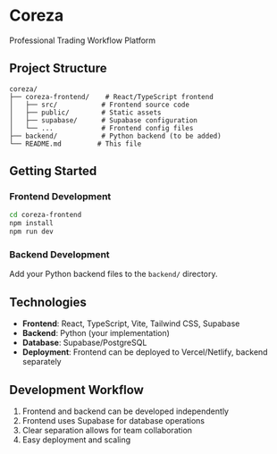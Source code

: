 # Coreza

Professional Trading Workflow Platform

## Project Structure

```
coreza/
├── coreza-frontend/    # React/TypeScript frontend
│   ├── src/           # Frontend source code
│   ├── public/        # Static assets
│   ├── supabase/      # Supabase configuration
│   └── ...            # Frontend config files
├── backend/           # Python backend (to be added)
└── README.md         # This file
```

## Getting Started

### Frontend Development

```bash
cd coreza-frontend
npm install
npm run dev
```

### Backend Development

Add your Python backend files to the `backend/` directory.

## Technologies

- **Frontend**: React, TypeScript, Vite, Tailwind CSS, Supabase
- **Backend**: Python (your implementation)
- **Database**: Supabase/PostgreSQL
- **Deployment**: Frontend can be deployed to Vercel/Netlify, backend separately

## Development Workflow

1. Frontend and backend can be developed independently
2. Frontend uses Supabase for database operations
3. Clear separation allows for team collaboration
4. Easy deployment and scaling